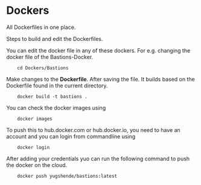 # Dockers
All Dockerfiles in one place.

Steps to build and edit the Dockerfiles.

You can edit the docker file in any of these dockers. For e.g. changing the docker file of the Bastions-Docker.

		cd Dockers/Bastions

Make changes to the **Dockerfile**. After saving the file. It builds based on the Dockerfile found in the current directory.

		docker build -t bastions .

You can check the docker images using 

		docker images

To push this to hub.docker.com or hub.docker.io, you need to have an account and you can login from commandline using

		docker login
	
After adding your credentials yuo can run the following command to push the docker on the cloud.

		docker push yugshende/bastions:latest

